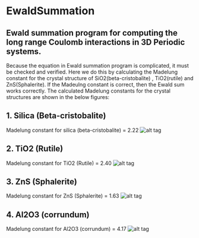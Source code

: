# EwaldSummation
##  Ewald summation program for computing the long range Coulomb interactions in 3D Periodic systems.  
Because the equation in Ewald summation program is complicated, it must be checked and verified. Here we do this by calculating the Madelung constant for the crystal structure of SiO2(beta-cristobalite)
, TiO2(rutile) and ZnS(Sphalerite). If the Madeulng constant is correct, then the Ewald sum works correctly. The calculated Madelung constants for the crystal structures are shown in the below figures:

## 1. Silica (Beta-cristobalite)
Madelung constant for silica (beta-cristobalite) = 2.22
![alt tag](https://raw.githubusercontent.com/NaveenKaliannan/EwaldSummation/master/output/graph/silica.png)

## 2. TiO2 (Rutile)
Madelung constant for TiO2 (Rutile) = 2.40
![alt tag](https://raw.githubusercontent.com/NaveenKaliannan/EwaldSummation/master/output/graph/rutile.png)

## 3. ZnS (Sphalerite)
Madelung constant for ZnS (Sphalerite) = 1.63
![alt tag](https://raw.githubusercontent.com/NaveenKaliannan/EwaldSummation/master/output/graph/ZnS.png)

## 4. Al2O3 (corrundum)
Madelung constant for Al2O3 (corrundum) = 4.17
![alt tag](https://raw.githubusercontent.com/NaveenKaliannan/EwaldSummation/master/output/graph/Al2O3_Corundum.png)
